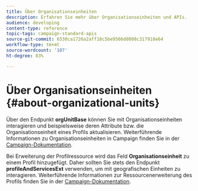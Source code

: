```yaml
---
title: Über Organisationseinheiten
description: Erfahren Sie mehr über Organisationseinheiten und APIs.
audience: developing
content-type: reference
topic-tags: campaign-standard-apis
source-git-commit: 6530ca1726a2aff18c5be9566d8008c317918e64
workflow-type: tm+mt
source-wordcount: '107'
ht-degree: 83%

---
```



# Über Organisationseinheiten {#about-organizational-units}

Über den Endpunkt **orgUnitBase** können Sie mit Organisationseinheiten interagieren und beispielsweise deren Attribute bzw. die Organisationseinheit eines Profils aktualisieren. Weiterführende Informationen zu Organisationseinheiten in Campaign finden Sie in der [Campaign-Dokumentation](https://experienceleague.adobe.com/docs/campaign-standard/using/administrating/users-and-security/organizational-units.html#administrating).

Bei Erweiterung der Profilressource wird das Feld **Organisationseinheit** zu einem Profil hinzugefügt. Daher sollten Sie stets den Endpunkt **profileAndServicesExt** verwenden, um mit geografischen Einheiten zu interagieren. Weiterführende Informationen zur Ressourcenerweiterung des Profils finden Sie in der [Campaign-Dokumentation](https://experienceleague.adobe.com/docs/campaign-standard/using/administrating/users-and-security/organizational-units.html#partitioning-profiles).
